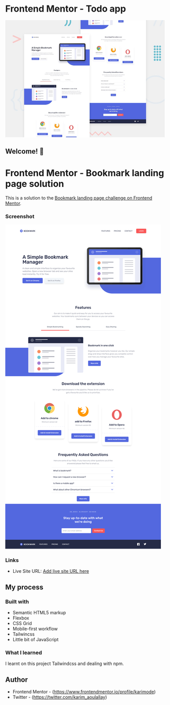 # Frontend Mentor - Todo app

![Design preview for the Todo app coding challenge](./design/desktop-preview.jpg)

## Welcome! 👋

# Frontend Mentor - Bookmark landing page solution

This is a solution to the [Bookmark landing page challenge on Frontend Mentor](https://www.frontendmentor.io/challenges/bookmark-landing-page-5d0b588a9edda32581d29158).

### Screenshot

![](images/Bookmark_screenshot.png)

### Links

- Live Site URL: [Add live site URL here](https://karimaoulallay.github.io/Bookmark-landing-page/)

## My process

### Built with

- Semantic HTML5 markup
- Flexbox
- CSS Grid
- Mobile-first workflow
- Tailwincss
- Little bit of JavaScript

### What I learned

I learnt on this project Tailwindcss and dealing with npm.

## Author

- Frontend Mentor - (https://www.frontendmentor.io/profile/karimode)
- Twitter - (https://twitter.com/karim_aoulallay)
